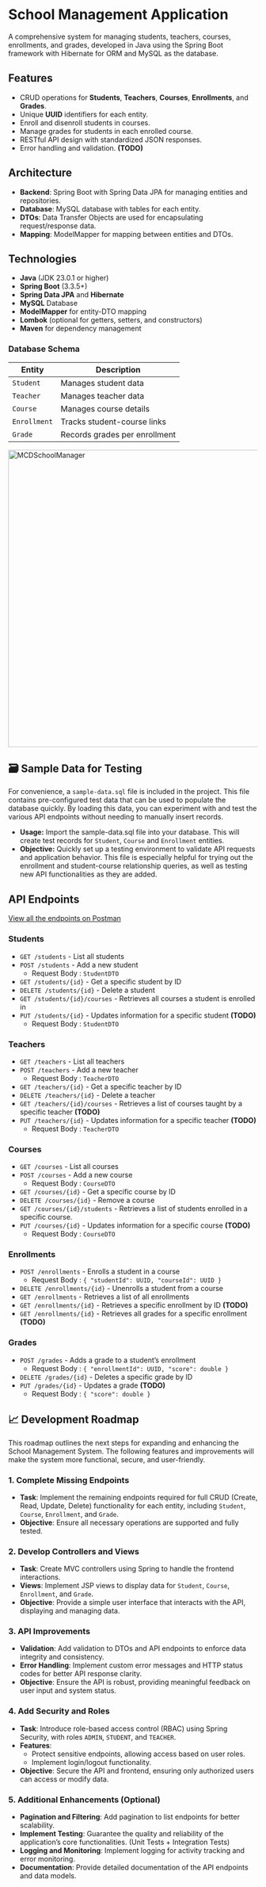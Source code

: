 # School Management Application

A comprehensive system for managing students, teachers, courses, enrollments, and grades, developed in Java using the Spring Boot framework with Hibernate for ORM and MySQL as the database.

## Features

- CRUD operations for **Students**, **Teachers**, **Courses**, **Enrollments**, and **Grades**.
- Unique **UUID** identifiers for each entity.
- Enroll and disenroll students in courses.
- Manage grades for students in each enrolled course.
- RESTful API design with standardized JSON responses.
- Error handling and validation. **(TODO)**

## Architecture

- **Backend**: Spring Boot with Spring Data JPA for managing entities and repositories.
- **Database**: MySQL database with tables for each entity.
- **DTOs**: Data Transfer Objects are used for encapsulating request/response data.
- **Mapping**: ModelMapper for mapping between entities and DTOs.

## Technologies

- **Java** (JDK 23.0.1 or higher)
- **Spring Boot** (3.3.5+)
- **Spring Data JPA** and **Hibernate**
- **MySQL** Database
- **ModelMapper** for entity-DTO mapping
- **Lombok** (optional for getters, setters, and constructors)
- **Maven** for dependency management

### Database Schema

| Entity       | Description                 |
|--------------|-----------------------------|
| `Student`    | Manages student data        |
| `Teacher`    | Manages teacher data        |
| `Course`     | Manages course details      |
| `Enrollment` | Tracks student-course links |
| `Grade`      | Records grades per enrollment |

<img src="https://github.com/user-attachments/assets/553d5b8a-6103-4e91-a004-f25ab55bfc43" alt="MCDSchoolManager" width="600"/>

## 🗃️ Sample Data for Testing

For convenience, a `sample-data.sql` file is included in the project. This file contains pre-configured test data that can be used to populate the database quickly. By loading this data, you can experiment with and test the various API endpoints without needing to manually insert records.

- **Usage:** Import the sample-data.sql file into your database. This will create test records for `Student`, `Course` and `Enrollment` entities.
- **Objective:** Quickly set up a testing environment to validate API requests and application behavior.
This file is especially helpful for trying out the enrollment and student-course relationship queries, as well as testing new API functionalities as they are added.

## API Endpoints

[View all the endpoints on Postman](https://web.postman.co/workspace/1dcef16f-204d-4823-ba5f-c8e32e5ffaed/overview)

### Students

- `GET /students` - List all students
- `POST /students` - Add a new student
  - Request Body : `StudentDTO`
- `GET /students/{id}` - Get a specific student by ID
- `DELETE /students/{id}` - Delete a student
- `GET /students/{id}/courses` - Retrieves all courses a student is enrolled in
- `PUT /students/{id}` - Updates information for a specific student **(TODO)**
    - Request Body : `StudentDTO`

### Teachers

- `GET /teachers` - List all teachers
- `POST /teachers` - Add a new teacher
  - Request Body : `TeacherDTO`
- `GET /teachers/{id}` - Get a specific teacher by ID
- `DELETE /teachers/{id}` - Delete a teacher
- `GET /teachers/{id}/courses` - Retrieves a list of courses taught by a specific teacher **(TODO)**
- `PUT /teachers/{id}` - Updates information for a specific teacher **(TODO)**
    - Request Body : `TeacherDTO`

### Courses

- `GET /courses` - List all courses
- `POST /courses` - Add a new course
    - Request Body : `CourseDTO`
- `GET /courses/{id}` - Get a specific course by ID
- `DELETE /courses/{id}` - Remove a course
- `GET /courses/{id}/students` - Retrieves a list of students enrolled in a specific course.
- `PUT /courses/{id}` - Updates information for a specific course **(TODO)**
  - Request Body : `CourseDTO`

### Enrollments

- `POST /enrollments` - Enrolls a student in a course
  - Request Body : `{ "studentId": UUID, "courseId": UUID }`
- `DELETE /enrollments/{id}` - Unenrolls a student from a course
- `GET /enrollments` - Retrieves a list of all enrollments
- `GET /enrollments/{id}` - Retrieves a specific enrollment by ID **(TODO)**
- `GET /enrollments/{id}` - Retrieves all grades for a specific enrollment **(TODO)**

### Grades

- `POST /grades` - Adds a grade to a student’s enrollment
  - Request Body : `{ "enrollmentId": UUID, "score": double }`
- `DELETE /grades/{id}` - Deletes a specific grade by ID
- `PUT /grades/{id}` - Updates a grade **(TODO)**
    - Request Body : `{ "score": double }`

## 📈 Development Roadmap

This roadmap outlines the next steps for expanding and enhancing the School Management System. The following features and improvements will make the system more functional, secure, and user-friendly.

### 1. Complete Missing Endpoints
- **Task**: Implement the remaining endpoints required for full CRUD (Create, Read, Update, Delete) functionality for each entity, including `Student`, `Course`, `Enrollment`, and `Grade`.
- **Objective**: Ensure all necessary operations are supported and fully tested.

### 2. Develop Controllers and Views
- **Task**: Create MVC controllers using Spring to handle the frontend interactions.
- **Views**: Implement JSP views to display data for `Student`, `Course`, `Enrollment`, and `Grade`.
- **Objective**: Provide a simple user interface that interacts with the API, displaying and managing data.

### 3. API Improvements
- **Validation**: Add validation to DTOs and API endpoints to enforce data integrity and consistency.
- **Error Handling**: Implement custom error messages and HTTP status codes for better API response clarity.
- **Objective**: Ensure the API is robust, providing meaningful feedback on user input and system status.

### 4. Add Security and Roles
- **Task**: Introduce role-based access control (RBAC) using Spring Security, with roles `ADMIN`, `STUDENT`, and `TEACHER`.
- **Features**:
    - Protect sensitive endpoints, allowing access based on user roles.
    - Implement login/logout functionality.
- **Objective**: Secure the API and frontend, ensuring only authorized users can access or modify data.
  
### 5. Additional Enhancements (Optional)
- **Pagination and Filtering**: Add pagination to list endpoints for better scalability.
- **Implement Testing**: Guarantee the quality and reliability of the application’s core functionalities. (Unit Tests + Integration Tests)
- **Logging and Monitoring**: Implement logging for activity tracking and error monitoring.
- **Documentation**: Provide detailed documentation of the API endpoints and data models.

